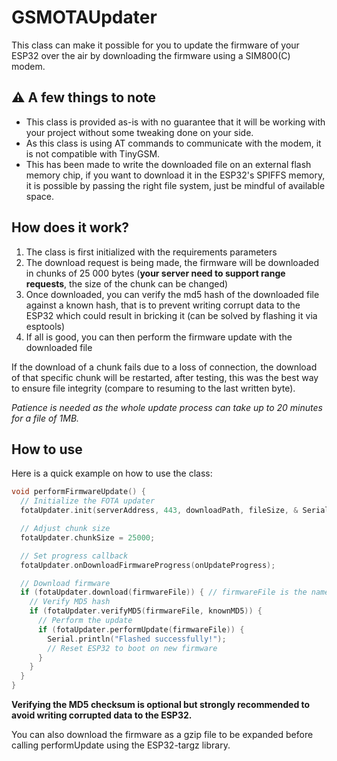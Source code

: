 # GSMOTAUpdater
This class can make it possible for you to update the firmware of your ESP32 over the air by downloading the firmware using a SIM800(C) modem.

## ⚠️ A few things to note
- This class is provided as-is with no guarantee that it will be working with your project without some tweaking done on your side.
- As this class is using AT commands to communicate with the modem, it is not compatible with TinyGSM.
- This has been made to write the downloaded file on an external flash memory chip, if you want to download it in the ESP32's SPIFFS memory, it is possible by passing the right file system, just be mindful of available space.

## How does it work?
1. The class is first initialized with the requirements parameters
2. The download request is being made, the firmware will be downloaded in chunks of 25 000 bytes (**your server need to support range requests**, the size of the chunk can be changed)
3. Once downloaded, you can verify the md5 hash of the downloaded file against a known hash, that is to prevent writing corrupt data to the ESP32 which could result in bricking it (can be solved by flashing it via esptools)
4. If all is good, you can then perform the firmware update with the downloaded file

If the download of a chunk fails due to a loss of connection, the download of that specific chunk will be restarted, after testing, this was the best way to ensure file integrity (compare to resuming to the last written byte).

*Patience is needed as the whole update process can take up to 20 minutes for a file of 1MB.*

## How to use
Here is a quick example on how to use the class:
```cpp
void performFirmwareUpdate() {
  // Initialize the FOTA updater
  fotaUpdater.init(serverAddress, 443, downloadPath, fileSize, & SerialSIM800C, & FileSystem);

  // Adjust chunk size
  fotaUpdater.chunkSize = 25000;

  // Set progress callback
  fotaUpdater.onDownloadFirmwareProgress(onUpdateProgress);

  // Download firmware
  if (fotaUpdater.download(firmwareFile)) { // firmwareFile is the name of the file you want to write to memory
    // Verify MD5 hash
    if (fotaUpdater.verifyMD5(firmwareFile, knownMD5)) {
      // Perform the update
      if (fotaUpdater.performUpdate(firmwareFile)) {
        Serial.println("Flashed successfully!");
        // Reset ESP32 to boot on new firmware
      }
    }
  }
}
```
**Verifying the MD5 checksum is optional but strongly recommended to avoid writing corrupted data to the ESP32.**

You can also download the firmware as a gzip file to be expanded before calling performUpdate using the ESP32-targz library.
